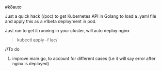 #k8auto

Just a quick hack (/poc) to get Kubernetes API in Golang to load a .yaml file and apply this as a v1beta deployment in pod. 

Just run to get it running in your cluster, will auto deploy nginx 

> kubectl apply -f Iac/

//To do

1) improve main.go, to account for different cases (i.e it will say error after nginx is deployed)

